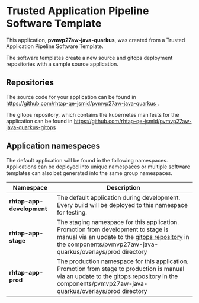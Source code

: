 # Trusted Application Pipeline Software Template

This application, **pvmvp27aw-java-quarkus**, was created from a Trusted Application Pipeline Software Template.

The software templates create a new source and gitops deployment repositories with a sample source application. 

## Repositories

The source code for your application can be found in [https://github.com/rhtap-qe-jsmid/pvmvp27aw-java-quarkus ](https://github.com/rhtap-qe-jsmid/pvmvp27aw-java-quarkus ).
 
The gitops repository, which contains the kubernetes manifests for the application can be found in 
[https://github.com/rhtap-qe-jsmid/pvmvp27aw-java-quarkus-gitops ](https://github.com/rhtap-qe-jsmid/pvmvp27aw-java-quarkus-gitops ) 

## Application namespaces 

The default application will be found in the following namespaces. Applications can be deployed into unique namespaces or multiple software templates can also bet generated into the same group namespaces.  

|  Namespace   |  Description   |  
| -------- | -------- |   
| **rhtap-app-development** | The default application during development. Every build will be deployed to this namespace for testing. | 
| **rhtap-app-stage** | The staging namespace for this application. Promotion from development to stage is manual via an update to the [gitops repository](https://github.com/rhtap-qe-jsmid/pvmvp27aw-java-quarkus-gitops ) in the components/pvmvp27aw-java-quarkus/overlays/prod directory |  
| **rhtap-app-prod** | The production namespace for this application. Promotion from stage to production is manual via an update to the [gitops repository](https://github.com/rhtap-qe-jsmid/pvmvp27aw-java-quarkus-gitops ) in the components/pvmvp27aw-java-quarkus/overlays/prod directory | 